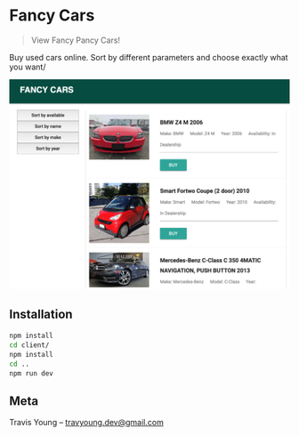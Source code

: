 # Fancy Cars
> View Fancy Pancy Cars!

Buy used cars online. Sort by different parameters and choose exactly what you want/

![alt text](https://raw.githubusercontent.com/radtrav/FancyCars/master/screenshots/Screen%20Shot%202018-04-09%20at%2012.02.46%20AM.png)



## Installation

```sh
npm install
cd client/
npm install
cd ..
npm run dev
```

## Meta

Travis Young – travyoung.dev@gmail.com

